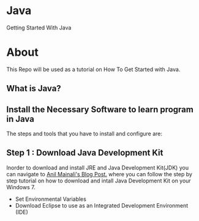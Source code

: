 # Java
Getting Started With Java

# About
This Repo will be used as a tutorial on How To Get Started with Java.

## What is Java?

## Install the Necessary Software to learn program in Java
The steps and tools that you have to install and configure are:

## Step 1 : Download Java Development Kit 

Inorder to download and install JRE and Java Development Kit(JDK) you can navigate to <a href="http://softwaretestingcafe.com/how-to-download-and-install-java-development-kit-jdk/"> Anil Mainali's Blog Post.</a> where you can follow the step by step tutorial on how to download and intall Java Development Kit on your Windows 7.

- Set Environmental Variables
- Download Eclipse to use as an Integrated Development Environment (IDE)


